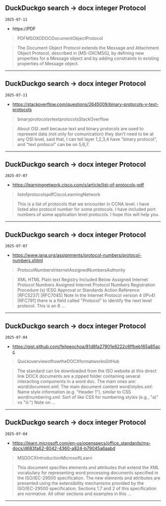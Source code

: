 ## DuckDuckgo search -> docx integer Protocol
`2025-07-11`

* https://PDF

<blockquote>
 PDFMSOXODOCDocumentObjectProtocol
</blockquote>
<blockquote>
The Document Object Protocol extends the Message and Attachment Object Protocol, described in [MS-OXCMSG], by defining new properties for a Message object and by adding constraints to existing properties of Message object.
</blockquote>

---

## DuckDuckgo search -> docx integer Protocol
`2025-07-11`

* https://stackoverflow.com/questions/2645009/binary-protocols-v-text-protocols

<blockquote>
 binaryprotocolsvtextprotocolsStackOverflow
</blockquote>
<blockquote>
About OSI..well because text and binary protocols are used to represent data (not only for comunication) they don't need to be at any OSI level, said that, I can tell layer 1,2,3,4 have &quot;binary protocol&quot;, and &quot;text protocol&quot; can be on 5,6,7.
</blockquote>

---

## DuckDuckgo search -> docx integer Protocol
`2025-07-07`

* https://learningnetwork.cisco.com/s/article/list-of-protocols-pdf

<blockquote>
 listofprotocolspdfCiscoLearningNetwork
</blockquote>
<blockquote>
This is a list of protocols that we encounter in CCNA level. i have listed also protocol number for some protocols. I have included port numbers of some application level protocols. I hope this will help you.
</blockquote>

---

## DuckDuckgo search -> docx integer Protocol
`2025-07-07`

* https://www.iana.org/assignments/protocol-numbers/protocol-numbers.xhtml

<blockquote>
 ProtocolNumbersInternetAssignedNumbersAuthority
</blockquote>
<blockquote>
XML HTML Plain text Registry Included Below Assigned Internet Protocol Numbers Assigned Internet Protocol Numbers Registration Procedure (s) IESG Approval or Standards Action Reference [RFC5237] [RFC7045] Note In the Internet Protocol version 4 (IPv4) [RFC791] there is a field called &quot;Protocol&quot; to identify the next level protocol. This is an 8 ...
</blockquote>

---

## DuckDuckgo search -> docx integer Protocol
`2025-07-04`

* https://gist.github.com/felipeochoa/81d8fa27901e8222c6ffbeb165a85acc

<blockquote>
 QuickoverviewofhowtheDOCXformatworksGitHub
</blockquote>
<blockquote>
The standard can be downloaded from the ISO website at this direct link DOCX documents are a zipped folder containing several interacting components in a word doc. The main ones are: word/document.xml: The main document content word/styles.xml: Name style information (e.g. &quot;Header 1&quot;), similar to CSS word/numbering.xml: Sort of like CSS for numbering styles (e.g., &quot;a)&quot; vs &quot;iii.&quot;) Note on ...
</blockquote>

---

## DuckDuckgo search -> docx integer Protocol
`2025-07-04`

* https://learn.microsoft.com/en-us/openspecs/office_standards/ms-docx/d683fa62-8042-4360-a824-b79045a6aabd

<blockquote>
 MSDOCXIntroductionMicrosoftLearn
</blockquote>
<blockquote>
This document specifies elements and attributes that extend the XML vocabulary for representing word processing documents specified in the ISO/IEC-29500 specification. The new elements and attributes are presented using the extensibility mechanisms provided by the ISO/IEC-29500 specification. Sections 1.7 and 2 of this specification are normative. All other sections and examples in this ...
</blockquote>

---


